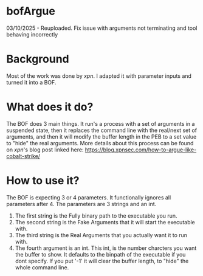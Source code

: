 # bofArgue
03/10/2025 - Reuploaded. Fix issue with arguments not terminating and tool behaving incorrectly

# Background
Most of the work was done by _xpn_. I adapted it with parameter inputs and turned it into a BOF.

# What does it do?
The BOF does 3 main things. It run's a process with a set of arguments in a suspended state, then it replaces the command line with the real/next set of arguments, and then it will modify the buffer length in the PEB to a set value to "hide" the real arguments.
More details about this process can be found on _xpn_'s blog post linked here: https://blog.xpnsec.com/how-to-argue-like-cobalt-strike/

# How to use it?
The BOF is expecting 3 or 4 parameters. It functionally ignores all parameters after 4. The parameters are 3 strings and an int.
   1. The first string is the Fully binary path to the executable you run.
   2. The second string is the Fake Arguments that it will start the executable with.
   3. The third string is the Real Arguments that you actually want it to run with.
   4. The fourth argument is an int. This int, is the number charcters you want the buffer to show. It defaults to the binpath of the executable if you dont specify. If you put '-1' it will clear the buffer length, to "hide" the whole command line.

